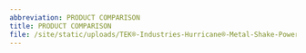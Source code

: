 ```yaml
---
abbreviation: PRODUCT COMPARISON
title: PRODUCT COMPARISON
file: /site/static/uploads/TEK®-Industries-Hurricane®-Metal-Shake-Power-Point.pdf
---
```

